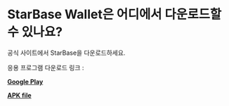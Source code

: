 # StarBase Wallet은 어디에서 다운로드할 수 있나요?

공식 사이트에서 StarBase을 다운로드하세요.

응용 프로그램 다운로드 링크 :

[**Google Play**](https://play.google.com/store/apps/details?id=io.horizontalsystems.bankwallet)

[**APK file**](https://github.com/horizontalsystems/starbase-wallet-android/releases)

